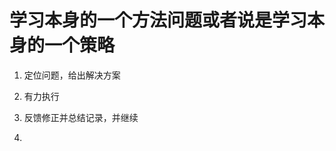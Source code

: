 
# 学习本身的一个方法问题或者说是学习本身的一个策略
1. 定位问题，给出解决方案
2. 有力执行
3. 反馈修正并总结记录，并继续










































5. 
